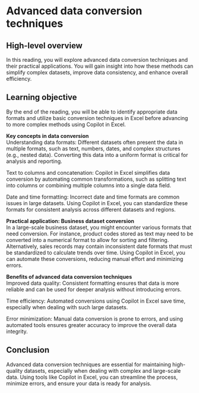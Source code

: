 # Advanced data conversion techniques         
## High-level overview          
In this reading, you will explore advanced data conversion techniques and their practical applications. You will gain insight into how these methods can simplify complex datasets, improve data consistency, and enhance overall efficiency. 

## Learning objective     
By the end of the reading, you will be able to identify appropriate data formats and utilize basic conversion techniques in Excel before advancing to more complex methods using Copilot in Excel.

**Key concepts in data conversion**   
Understanding data formats: Different datasets often present the data in multiple formats, such as text, numbers, dates, and complex structures (e.g., nested data). Converting this data into a uniform format is critical for analysis and reporting.

Text to columns and concatenation: Copilot in Excel simplifies data conversion by automating common transformations, such as splitting text into columns or combining multiple columns into a single data field.

Date and time formatting: Incorrect date and time formats are common issues in large datasets. Using Copilot in Excel, you can standardize these formats for consistent analysis across different datasets and regions.

**Practical application: Business dataset conversion**        
In a large-scale business dataset, you might encounter various formats that need conversion. For instance, product codes stored as text may need to be converted into a numerical format to allow for sorting and filtering. Alternatively, sales records may contain inconsistent date formats that must be standardized to calculate trends over time. Using Copilot in Excel, you can automate these conversions, reducing manual effort and minimizing errors.

**Benefits of advanced data conversion techniques**            
Improved data quality: Consistent formatting ensures that data is more reliable and can be used for deeper analysis without introducing errors.

Time efficiency: Automated conversions using Copilot in Excel save time, especially when dealing with such large datasets.

Error minimization: Manual data conversion is prone to errors, and using automated tools ensures greater accuracy to improve the overall data integrity.

## Conclusion             
Advanced data conversion techniques are essential for maintaining high-quality datasets, especially when dealing with complex and large-scale data. Using tools like Copilot in Excel, you can streamline the process, minimize errors, and ensure your data is ready for analysis.
